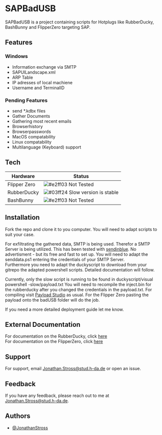 
# SAPBadUSB

SAPBadUSB is a project containing scripts for Hotplugs like RubberDucky, BashBunny and FlipperZero targeting SAP.




## Features

### Windows
- Information exchange via SMTP
- SAPUILandscape.xml
- ARP Table
- IP adresses of local machiene
- Username and TerminalID

### Pending Features
- send *.kdbx files
- Gather Documents
- Gathering most recent emails
- Browserhistory
- Browserpasswords
- MacOS compatability
- Linux compatability
- Multilanguage (Keyboard) support


## Tech


| Hardware             | Status                                                               |
| ----------------- | ------------------------------------------------------------------ |
| Flipper Zero | ![#e2ff03](https://via.placeholder.com/10/e2ff03?text=+) Not Tested |
| RubberDucky | ![#03ff24](https://via.placeholder.com/10/03ff24?text=+) Slow version is stable |
| BashBunny | ![#e2ff03](https://via.placeholder.com/10/e2ff03?text=+) Not Tested |


## Installation

Fork the repo and clone it to you computer. You will need to adapt scripts to suit your case.

For exfiltrating the gathered data, SMTP is being used. Therefor a SMTP Server is being utilized. 
This has been tested with [sendinblue](https://de.sendinblue.com/). No advertisment - but its free and fast to set up.
You will need to adapt the senddata.ps1 entering the credentials of your SMTP Server. <br>
Furthermore you need to adapt the duckyscript to download from your gitrepo the adapted powershell scripts.
Detailed documentation will follow.

Currently, only the slow script is running to be found in duckyscript/visual powershell -slow/payload.txt
You will need to recompile the inject.bin for the rubberducky after you changed the credentials in the payload.txt. 
For compiling visit [Payload Studio](https://payloadstudio.hak5.org/login/) as usual. For the Flipper Zero pasting the 
payload onto the badUSB folder will do the job.

If you need a more detailed deployment guide let me know.

## External Documentation

For documentation on the RubberDucky, click [here](https://docs.hak5.org/hak5-usb-rubber-ducky/)<br>
For documentation on the FlipperZero, click [here](https://docs.flipperzero.one/)

## Support

For support, email Jonathan.Stross@stud.h-da.de or open an issue.


## Feedback

If you have any feedback, please reach out to me at Jonathan.Stross@stud.h-da.de.

## Authors

- [@JonathanStross](https://github.com/JonathanStross)

